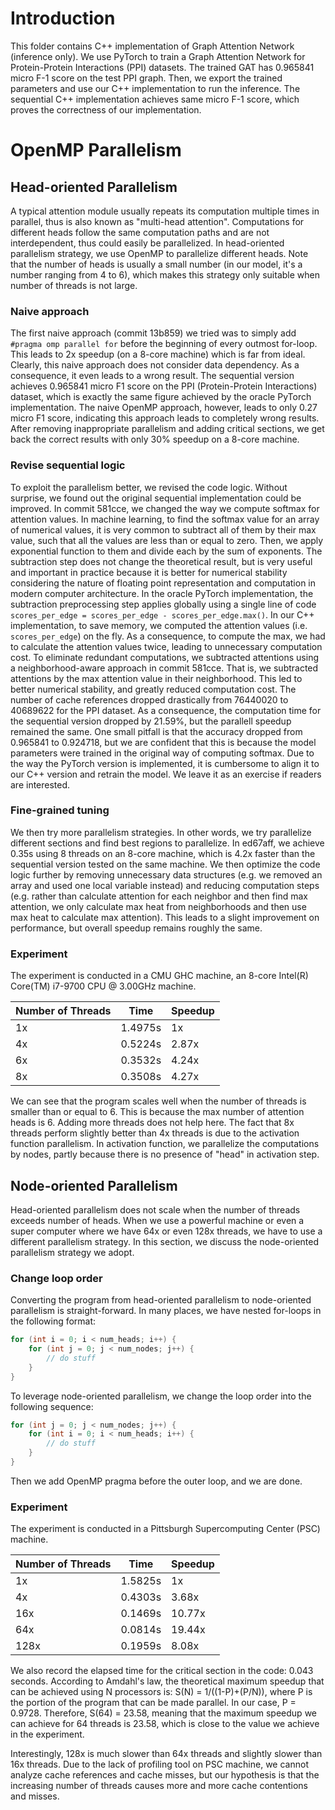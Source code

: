# Introduction

This folder contains C++ implementation of Graph Attention Network (inference only). We use PyTorch to train a Graph Attention Network for Protein-Protein Interactions (PPI) datasets.  The trained GAT has 0.965841 micro F-1 score on the test PPI graph.  Then, we export the trained parameters and use our C++ implementation to run the inference. The sequential C++ implementation achieves same micro F-1 score, which proves the correctness of our implementation.

# OpenMP Parallelism

## Head-oriented Parallelism

A typical attention module usually repeats its computation multiple times in parallel, thus is also known as "multi-head attention". Computations for different heads follow the same computation paths and are not interdependent, thus could easily be parallelized.  In head-oriented parallelism strategy, we use OpenMP to parallelize different heads. Note that the number of heads is usually a small number (in our model, it's a number ranging from 4 to 6), which makes this strategy only suitable when number of threads is not large.

### Naive approach
The first naive approach (commit 13b859) we tried was to simply add `#pragma omp parallel for` before the beginning of every outmost for-loop. This leads to 2x speedup (on a 8-core machine) which is far from ideal. Clearly, this naive approach does not consider data dependency. As a consequence, it even leads to a wrong result. The sequential version achieves 0.965841 micro F1 score on the PPI (Protein-Protein Interactions) dataset, which is exactly the same figure achieved by the oracle PyTorch implementation.  The naive OpenMP approach, however, leads to only 0.27 micro F1 score, indicating this approach leads to completely wrong results. After removing inappropriate parallelism and adding critical sections, we get back the correct results with only 30% speedup on a 8-core machine.

### Revise sequential logic
To exploit the parallelism better, we revised the code logic. Without surprise, we found out the original sequential implementation could be improved. In commit 581cce, we changed the way we compute softmax for attention values. In machine learning, to find the softmax value for an array of numerical values, it is very common to subtract all of them by their max value, such that all the values are less than or equal to zero. Then, we apply exponential function to them and divide each by the sum of exponents. The subtraction step does not change the theoretical result, but is very useful and important in practice because it is better for numerical stability considering the nature of floating point representation and computation in modern computer architecture. In the oracle PyTorch implementation, the subtraction preprocessing step applies globally using a single line of code `scores_per_edge = scores_per_edge - scores_per_edge.max()`.  In our C++ implementation, to save memory, we computed the attention values (i.e. `scores_per_edge`) on the fly. As a consequence, to compute the max, we had to calculate the attention values twice, leading to unnecessary computation cost.  To eliminate redundant computations, we subtracted attentions using a neighborhood-aware approach in commit 581cce. That is, we subtracted attentions by the max attention value in their neighborhood. This led to better numerical stability, and greatly reduced computation cost. The number of cache references dropped drastically from 76440020 to 40689622 for the PPI dataset. As a consequence, the computation time for the sequential version dropped by 21.59%, but the parallell speedup remained the same. One small pitfall is that the accuracy dropped from 0.965841 to 0.924718, but we are confident that this is because the model parameters were trained in the original way of computing softmax. Due to the way the PyTorch version is implemented, it is cumbersome to align it to our C++ version and retrain the model. We leave it as an exercise if readers are interested.

### Fine-grained tuning
We then try more parallelism strategies. In other words, we try parallelize different sections and find best regions to parallelize. In ed67aff, we achieve 0.35s using 8 threads on an 8-core machine, which is 4.2x faster than the sequential version tested on the same machine. We then optimize the code logic further by removing unnecessary data structures (e.g. we removed an array and used one local variable instead) and reducing computation steps (e.g. rather than calculate attention for each neighbor and then find max attention, we only calculate max heat from neighborhoods and then use max heat to calculate max attention). This leads to a slight improvement on performance, but overall speedup remains roughly the same.

### Experiment

The experiment is conducted in a CMU GHC machine, an 8-core Intel(R) Core(TM) i7-9700 CPU @ 3.00GHz machine.

| Number of Threads | Time    | Speedup |
|-------------------|---------|---------|
| 1x                | 1.4975s | 1x      |
| 4x                | 0.5224s | 2.87x   |
| 6x                | 0.3532s | 4.24x   |
| 8x                | 0.3508s | 4.27x   |

We can see that the program scales well when the number of threads is smaller than or equal to 6. This is because the max number of attention heads is 6. Adding more threads does not help here. The fact that 8x threads perform slightly better than 4x threads is due to the activation function parallelism. In activation function, we parallelize the computations by nodes, partly because there is no presence of "head" in activation step.


## Node-oriented Parallelism

Head-oriented parallelism does not scale when the number of threads exceeds number of heads. When we use a powerful machine or even a super computer where we have 64x or even 128x threads, we have to use a different parallelism strategy. In this section, we discuss the node-oriented parallelism strategy we adopt.

### Change loop order

Converting the program from head-oriented parallelism to node-oriented parallelism is straight-forward. In many places, we have nested for-loops in the following format:

```cpp
for (int i = 0; i < num_heads; i++) {
    for (int j = 0; j < num_nodes; j++) {
        // do stuff
    }
}    
```

To leverage node-oriented parallelism, we change the loop order into the following sequence:

```cpp
for (int j = 0; j < num_nodes; j++) {
    for (int i = 0; i < num_heads; i++) {
        // do stuff
    }
}    
```

Then we add OpenMP pragma before the outer loop, and we are done.

### Experiment

The experiment is conducted in a Pittsburgh Supercomputing Center (PSC) machine.

| Number of Threads | Time    | Speedup |
|-------------------|---------|---------|
| 1x                | 1.5825s | 1x      |
| 4x                | 0.4303s | 3.68x   |
| 16x               | 0.1469s | 10.77x  |
| 64x               | 0.0814s | 19.44x  |
| 128x              | 0.1959s | 8.08x   |

We also record the elapsed time for the critical section in the code: 0.043 seconds.  According to Amdahl's law, the theoretical maximum speedup that can be achieved using N processors is: S(N) = 1/((1-P)+(P/N)), where P is the portion of the program that can be made parallel. In our case, P = 0.9728. Therefore, S(64) = 23.58, meaning that the maximum speedup we can achieve for 64 threads is 23.58, which is close to the value we achieve in the experiment.

Interestingly, 128x is much slower than 64x threads and slightly slower than 16x threads.  Due to the lack of profiling tool on PSC machine, we cannot analyze cache references and cache misses, but our hypothesis is that the increasing number of threads causes more and more cache contentions and misses.

